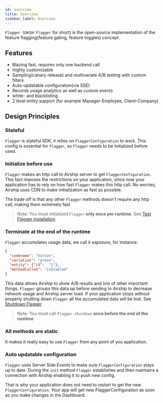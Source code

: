 ```yaml
---
id: overview
title: Overview
sidebar_label: Overview
---
```


`Flagger SDK`(or `Flagger` for short) is the open-source implementation of the feature flagging(feature gating, feature toggles) concept. 

## Features
- Blazing fast, requires only one backend call
- Highly customizable
- Sampling(canary release) and multivariate A/B testing with custom filters
- Auto-updatable configuration(via SSE)
- Records usage analytics as well as custom events
- white- and blacklisting
- 2 level entity support (for example Manager-Employee, Client-Company)


## Design Principles
### Stateful
`Flagger` is stateful SDK, it relies on `FlaggerConfiguration` to work. This config is essential for `Flagger`, so 
`Flagger` needs to be initialized before used.

### Initialize before use 
`Flagger` makes an http call to Airship server to get `FlaggerConfiguration`. 
This fact imposes the restrictions on your application, since now 
your application has to rely on how fast `Flagger` makes this http call. No worries, Airship uses CDN to make 
initialization as fast as possible.  

The trade off is that any other `Flagger` methods doesn't require any http call, making them extremely fast

 >Note: You must initialized `Flagger` __only once per runtime__. See [Test Flagger installation](quick-start.md#test-the-installation) 

### Terminate at the end of the runtime
`Flagger` accumulates usage data, we call it _exposure_, for instance:
```json
{
  "codename": "button",
  "variation": "green",
  "entity": {"id":  "1"},
  "methodCalled": "isEnabled"
}
```

This data allows Airship to show A/B results and lots of other important things. `Flagger` groups this data up before 
sending to Airship to decrease network usage and Airship server load. If your application stops without properly 
shutting down `Flagger` all the accumulated data will be lost. See [Shutdown Flagger](quick-start.md#shutdown-flagger)   

 >Note: You must call `Flagger.shutdown` __once before the end of the runtime__ 


### All methods are static
It makes it really easy to use `Flagger` from any point of you application.

### Auto updatable configuration
`Flagger` uses Server Side Events to make sure `FlaggerConfiguration` stays up to date. During the `init` method `Flagger` 
establishes and then maintains a connection with Airship enabling it to push new config.

That is why your application does not need to restart to get the new `FlaggerConfiguration`. Your app will get new 
FlaggerConfiguration as soon as you make changes in the Dashboard.